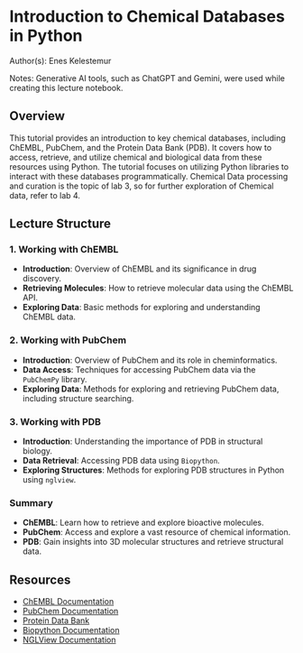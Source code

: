 # Introduction to Chemical Databases in Python

Author(s): Enes Kelestemur


Notes: Generative AI tools, such as ChatGPT and Gemini, were used while creating this lecture notebook.

## Overview

This tutorial provides an introduction to key chemical databases, including ChEMBL, PubChem, and the Protein Data Bank (PDB). It covers how to access, retrieve, and utilize chemical and biological data from these resources using Python. The tutorial focuses on utilizing Python libraries to interact with these databases programmatically. Chemical Data processing and curation is the topic of lab 3, so for further exploration of Chemical data, refer to lab 4.

## Lecture Structure

### 1. Working with ChEMBL

- **Introduction**: Overview of ChEMBL and its significance in drug discovery.
- **Retrieving Molecules**: How to retrieve molecular data using the ChEMBL API.
- **Exploring Data**: Basic methods for exploring and understanding ChEMBL data.

### 2. Working with PubChem

- **Introduction**: Overview of PubChem and its role in cheminformatics.
- **Data Access**: Techniques for accessing PubChem data via the `PubChemPy` library.
- **Exploring Data**: Methods for exploring and retrieving PubChem data, including structure searching.

### 3. Working with PDB

- **Introduction**: Understanding the importance of PDB in structural biology.
- **Data Retrieval**: Accessing PDB data using `Biopython`.
- **Exploring Structures**: Methods for exploring PDB structures in Python using `nglview`.

### Summary
- **ChEMBL**: Learn how to retrieve and explore bioactive molecules.
- **PubChem**: Access and explore a vast resource of chemical information.
- **PDB**: Gain insights into 3D molecular structures and retrieve structural data.

## Resources

- [ChEMBL Documentation](https://www.ebi.ac.uk/chembl/)
- [PubChem Documentation](https://pubchem.ncbi.nlm.nih.gov/)
- [Protein Data Bank](https://www.rcsb.org/)
- [Biopython Documentation](https://biopython.org/wiki/Documentation)
- [NGLView Documentation](https://nglviewer.org/nglview/latest/)
